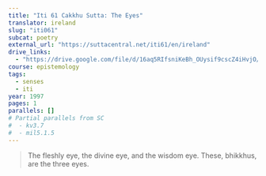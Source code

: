 ```yaml
---
title: "Iti 61 Cakkhu Sutta: The Eyes"
translator: ireland
slug: "iti061"
subcat: poetry
external_url: "https://suttacentral.net/iti61/en/ireland"
drive_links:
  - "https://drive.google.com/file/d/16aq5RIfsniKeBh_OUysif9cscZ4iHvjO/view?usp=drivesdk"
course: epistemology
tags:
  - senses
  - iti
year: 1997
pages: 1
parallels: []
# Partial parallels from SC
#  - kv3.7
#  - mil5.1.5
---
```


> The fleshly eye, the divine eye, and the wisdom eye. These, bhikkhus, are the three eyes.

<!---->
